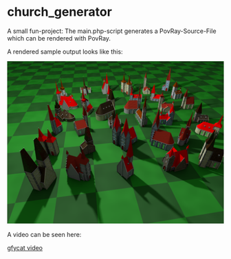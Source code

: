 # church_generator

A small fun-project: The main.php-script generates a PovRay-Source-File which can be rendered with PovRay.

A rendered sample output looks like this:

![demoPic](demo_output.png)

A video can be seen here:

[gfycat video](https://gfycat.com/tanrectangularangwantibo)
